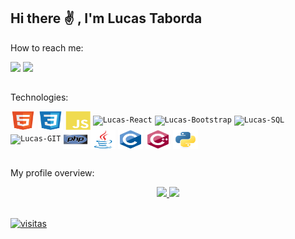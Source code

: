 <!-- - 👋 Hi there, I’m Lucas Taborda da Rocha
- 👀 I’m interested in learning 
- 📚 I’m currently studying Analysis and Systems Development
- 🤝 I’m looking to collaborate with other developers 
- 📫 How to reach me: llucas352@gmail.com and www.linkedin.com/in/lucas-taborda-b03666169 -->

## Hi there ✌️ , I'm Lucas Taborda
  How to reach me: 
  
<a href = "mailto:llucas352@gmail.com"><img src="https://img.shields.io/badge/Gmail-D14836?style=for-the-badge&logo=gmail&logoColor=white" target="_blank"></a>
  <a href= "https://www.linkedin.com/in/lucas-taborda-b03666169" target="_blank"><img src="https://img.shields.io/badge/-LinkedIn-%230077B5?style=for-the-badge&logo=linkedin&logoColor=white" target="_blank"></a> 
  
  ##
<div><p>Technologies: </p></div>
  <code><img align="center" alt="Lucas-HTML" height="30" width="40" src="https://raw.githubusercontent.com/devicons/devicon/master/icons/html5/html5-original.svg"></code>
  <code><img align="center" alt="Lucas-CSS" height="30" width="40" src="https://raw.githubusercontent.com/devicons/devicon/master/icons/css3/css3-original.svg"></code>
   <code><img align="center" alt="Lucas-JS" height="30" width="40" src="https://raw.githubusercontent.com/devicons/devicon/master/icons/javascript/javascript-plain.svg"></code>
   <code><img align="center" alt="Lucas-React" height="30" width="40" src="https://cdn.jsdelivr.net/gh/devicons/devicon/icons/react/react-original-wordmark.svg"></code>
   <code><img align="center" alt="Lucas-Bootstrap" height="30" width="40" src="https://cdn.jsdelivr.net/gh/devicons/devicon/icons/bootstrap/bootstrap-plain.svg"></code>
   <code><img align="center" alt="Lucas-SQL" height="30" width="40" src="https://cdn.jsdelivr.net/gh/devicons/devicon/icons/microsoftsqlserver/microsoftsqlserver-plain.svg"></code>
   <code><img align="center" alt="Lucas-GIT" height="30" width="40" src="https://cdn.jsdelivr.net/gh/devicons/devicon/icons/git/git-original-wordmark.svg"></code>
   <code><img align="center" alt="Lucas-PHP" height="30" width="40" src="https://raw.githubusercontent.com/devicons/devicon/master/icons/php/php-original.svg"></code>
  <code><img align="center" alt="Lucas-Java" height="30" width="40" src="https://raw.githubusercontent.com/devicons/devicon/master/icons/java/java-original.svg"></code>
  <code><img align="center" alt="Lucas-C" height="30" width="40" src="https://raw.githubusercontent.com/devicons/devicon/master/icons/c/c-original.svg"></code>
  <code><img align="center" alt="Lucas-C++" height="30" width="40" src="https://raw.githubusercontent.com/devicons/devicon/master/icons/cplusplus/cplusplus-original.svg"></code>
  <code><img align="center" alt="Lucas-Python" height="30" width="40" src="https://raw.githubusercontent.com/devicons/devicon/master/icons/python/python-original.svg"></code>
  
  ##
My profile overview:
<div align="center">
  <a href="https://github.com/LucasTaborda99">
  <img height="180em" src="https://github-readme-stats.vercel.app/api?username=LucasTaborda99&show_icons=true&theme=dark&include_all_commits=true&count_private=true"/>
  <img height="180em" src="https://github-readme-stats.vercel.app/api/top-langs/?username=LucasTaborda99&layout=compact&langs_count=7&theme=dark"/>
</div>
<br />

 ![visitas](https://visitor-badge.laobi.icu/badge?page_id=LucasTaborda99)

  ##
